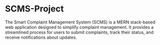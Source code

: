 # SCMS-Project
The Smart Complaint Management System (SCMS) is a MERN stack-based web application designed to simplify complaint management. It provides a streamlined process for users to submit complaints, track their status, and receive notifications about updates.
